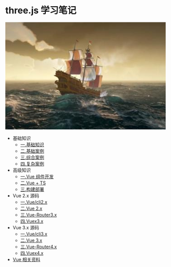 # three.js 学习笔记

![一.基础知识](./src/.vuepress/public/home.png)

- 基础知识
  - [一.基础知识](https://zhoubichuan.github.io/web-three/base/engine/1.index.html)
  - [二.基础案例](https://zhoubichuan.github.io/web-three/base/project/1.index.html)
  - [三.综合案例](https://zhoubichuan.github.io/web-three/base/vue2.x/1.index.html)
  - [四.复杂案例](https://zhoubichuan.github.io/web-three/base/vue3.x/1.index.html)
- 高级知识
  - [一.Vue 组件开发](https://zhoubichuan.github.io/web-three/senior/component/1.index.html)
  - [二.Vue + TS](https://zhoubichuan.github.io/web-three/senior/typescript/1.index.html)
  - [三.构建部署](https://zhoubichuan.github.io/web-three/senior/deploy/1.index.html)
- Vue 2.x 源码
  - [一.Vue/cli2.x](https://zhoubichuan.github.io/web-three/source/vue-cli2.x/1.index.html)
  - [二.Vue 2.x](https://zhoubichuan.github.io/web-three/source/vue2.x/1.index.html)
  - [三.Vue-Router3.x](https://zhoubichuan.github.io/web-three/source/vue-router3.x/1.index.html)
  - [四.Vuex3.x](https://zhoubichuan.github.io/web-three/source/vuex3.x/1.index.html)
- Vue 3.x 源码
  - [一.Vue/cli3.x](https://zhoubichuan.github.io/web-three/source/vue-cli3.x/1.index.html)
  - [二.Vue 3.x](https://zhoubichuan.github.io/web-three/source/vue3.x/1.index.html)
  - [三.Vue-Router4.x](https://zhoubichuan.github.io/web-three/source/vue-router4.x/1.index.html)
  - [四.Vuex4.x](https://zhoubichuan.github.io/web-three/source/vuex4.x/1.index.html)
- [Vue 相关资料](https://zhoubichuan.github.io/web-three/source/vuex4.x/1.index.html)

